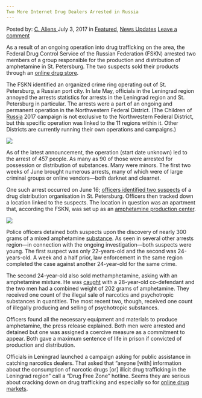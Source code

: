 ```yaml
---
Two More Internet Drug Dealers Arrested in Russia
---
```

<article class="post-listing post-21056 post type-post status-publish format-standard has-post-thumbnail hentry category-deepdot-news category-news-updates tag-dealers tag-drug tag-internet tag-russia">
    <div class="post-inner">
        <span>Posted by: <a href="https://www.deepdotweb.com/author/caliens/" title="">C. Aliens </a></span>
    <span>July 3, 2017</span>
    <span>in <a href="https://www.deepdotweb.com/category/deepdot-news/" rel="category tag">Featured</a>, <a href="https://www.deepdotweb.com/category/news-updates/" rel="category tag">News Updates</a></span>
    <span><a href="https://www.deepdotweb.com/2017/07/03/two-internet-drug-dealers-arrested-russia/#respond">Leave a comment</a></span>
    </p>
    <div class="clear"></div>
    <div class="entry">
    <p>As a result of an ongoing operation into drug trafficking on the area, the Federal Drug Control Service of the Russian Federation (FSKN) arrested two members of a group responsible for the production and distribution of amphetamine in St. Petersburg. The two suspects sold their products through an <a href="http://www.deepdotweb.com/marketplace-directory/listing/ramp-russian-anonymous-marketplace/">online drug store</a>.</p>
    <p>The FSKN identified an organized crime ring operating out of St. Petersburg, a Russian port city. In late May, officials in the Leningrad region annoyed the arrests statistics for arrests in the Leningrad region and St. Petersburg in particular. The arrests were a part of an ongoing and permanent operation in the Northwestern Federal District. (The Children of <a href="https://www.deepdotweb.com/tag/Russia">Russia</a> 2017 campaign is not exclusive to the Northwestern Federal District, but this specific operation was linked to the 11 regions within it. Other Districts are currently running their own operations and campaigns.)</p>
    <p><img class="wp-image-21067 aligncenter" src="https://www.deepdotweb.com/wp-content/uploads/2017/07/word-image-12.jpeg" srcset="https://www.deepdotweb.com/wp-content/uploads/2017/07/word-image-12.jpeg 800w, https://www.deepdotweb.com/wp-content/uploads/2017/07/word-image-12-300x225.jpeg 300w" sizes="(max-width: 800px) 100vw, 800px" /></p>
    <p>As of the latest announcement, the operation (start date unknown) led to the arrest of 457 people. As many as 90 of those were arrested for possession or distribution of substances. Many were minors. The first two weeks of June brought numerous arrests, many of which were of large criminal groups or online vendors—both darknet and clearnet.</p>
    <p>One such arrest occurred on June 16; <a href="https://xn--b1aew.xn--p1ai">officers identified two suspects</a> of a drug distribution organisation in St. Petersburg. Officers then tracked down a location linked to the suspects. The location in question was an apartment that, according the FSKN, was set up as an <a href="https://www.deepdotweb.com/tag/amphetamine/">amphetamine production center</a>.</p>
    <p><img class="wp-image-21068 aligncenter" src="https://www.deepdotweb.com/wp-content/uploads/2017/07/word-image-13.jpeg" srcset="https://www.deepdotweb.com/wp-content/uploads/2017/07/word-image-13.jpeg 650w, https://www.deepdotweb.com/wp-content/uploads/2017/07/word-image-13-300x225.jpeg 300w" sizes="(max-width: 650px) 100vw, 650px" /></p>
    <p>Police officers detained both suspects upon the discovery of nearly 300 grams of a mixed amphetamine <a href="https://www.deepdotweb.com/tag/drug/">substance</a>. As seen in several other arrests region—in connection with the ongoing investigation—both suspects were young. The first suspect was only 22-years-old and the second was 24-years-old. A week and a half prior, law enforcement in the same region completed the case against another 24-year-old for the same crime.</p>
    <p>The second 24-year-old also sold methamphetamine, asking with an amphetamine mixture. He was <a href="https://www.deepdotweb.com/tag/arrested/">caught</a> with a 28-year-old co-defendant and the two men had a combined weight of 202 grams of amphetamine. They received one count of the illegal sale of narcotics and psychotropic substances in quantities. The most recent two, though, received one count of illegally producing and selling of psychotropic substances.</p>
    <p>Officers found all the necessary equipment and materials to produce amphetamine, the press release explained. Both men were arrested and detained but one was assigned a coercive measure as a commitment to appear. Both gave a maximum sentence of life in prison if convicted of production and distribution.</p>
    <p>Officials in Leningrad launched a campaign asking for public assistance in catching narcotics dealers. That asked that “anyone [with] information about the consumption of narcotic drugs [or] illicit drug trafficking in the Leningrad region” call a “Drug Free Zone” hotline. Seems they are serious about cracking down on drug trafficking and especially so for <a href="https://www.deepdotweb.com/2013/10/28/updated-llist-of-hidden-marketplaces-tor-i2p/">online drug markets</a>.</p>
    </div>
    <span style="display:none"><a href="https://www.deepdotweb.com/tag/arrested/" rel="tag">arrested</a> <a href="https://www.deepdotweb.com/tag/dealers/" rel="tag">dealers</a> <a href="https://www.deepdotweb.com/tag/drug/" rel="tag">drug</a> <a href="https://www.deepdotweb.com/tag/internet/" rel="tag">internet</a> <a href="https://www.deepdotweb.com/tag/russia/" rel="tag">russia</a></span> <span style="display:none" class="updated">2017-07-03</span>
    <div style="display:none" class="vcard author" itemprop="author" itemscope itemtype="http://schema.org/Person"><strong class="fn" itemprop="name"><a href="https://www.deepdotweb.com/author/caliens/" title="Posts by C. Aliens" rel="author">C. Aliens</a></strong></div>
    </div>
</article>

